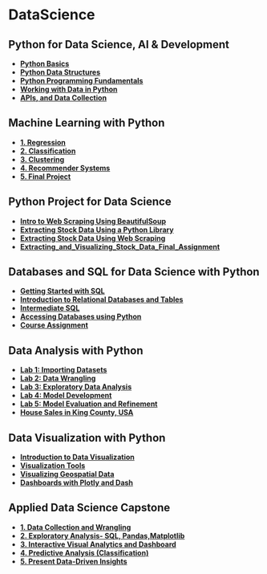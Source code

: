 # DataScience
## Python for Data Science, AI & Development

* [**Python Basics**](https://github.com/aqafridi/Data-Analytics/tree/main/Python%20for%20Data%20Science%2C%20AI%20%26%20Development/1.%20Python%20Basics)
* [**Python Data Structures**](https://github.com/aqafridi/Data-Analytics/tree/main/Python%20for%20Data%20Science%2C%20AI%20%26%20Development/2.%20Python%20Data%20Structures)
* [**Python Programming Fundamentals**](https://github.com/aqafridi/Data-Analytics/tree/main/Python%20for%20Data%20Science%2C%20AI%20%26%20Development/3.%20Python%20Programming%20Fundamentals)
* [**Working with Data in Python**](https://github.com/aqafridi/Data-Analytics/tree/main/Python%20for%20Data%20Science%2C%20AI%20%26%20Development/4.%20Working%20with%20Data%20in%20Python)
* [**APIs, and Data Collection**](https://github.com/aqafridi/Data-Analytics/tree/main/Python%20for%20Data%20Science%2C%20AI%20%26%20Development/5.%20APIs%2C%20and%20Data%20Collection)

## Machine Learning with Python
* [**1. Regression**](https://github.com/aqafridi/Data-Science-Specialization/tree/main/Machine%20Learning%20with%20Python/1.%20Regression)
* [**2. Classification**](https://github.com/aqafridi/Data-Science-Specialization/tree/main/Machine%20Learning%20with%20Python/2.%20Classification)
* [**3. Clustering**](https://github.com/aqafridi/Data-Science-Specialization/tree/main/Machine%20Learning%20with%20Python/3.%20Clustering)
* [**4. Recommender Systems**](https://github.com/aqafridi/Data-Science-Specialization/tree/main/Machine%20Learning%20with%20Python/4.%20Recommender%20Systems)
* [**5. Final Project**](https://github.com/aqafridi/Data-Science-Specialization/tree/main/Machine%20Learning%20with%20Python/5.%20Final%20Project)

## Python Project for Data Science
* [**Intro to Web Scraping Using BeautifulSoup**](https://github.com/aqafridi/Data-Analytics/blob/main/Python%20Project%20for%20Data%20Science/WebScraping_Review_Lab.ipynb)
* [**Extracting Stock Data Using a Python Library**](https://github.com/aqafridi/Data-Analytics/blob/main/Python%20Project%20for%20Data%20Science/Final_Assignment_Library_Stocks_Prices.ipynb)
* [**Extracting Stock Data Using Web Scraping**](https://github.com/aqafridi/Data-Analytics/blob/main/Python%20Project%20for%20Data%20Science/Final%20Assignment_Webscraping_Stocks_Prices.ipynb)
* [**Extracting_and_Visualizing_Stock_Data_Final_Assignment**](https://github.com/aqafridi/Data-Analytics/blob/main/Python%20Project%20for%20Data%20Science/Extracting_and_Visualizing_Stock_Data_Final_Assignment.ipynb)


## Databases and SQL for Data Science with Python
* [**Getting Started with SQL**](https://github.com/aqafridi/Data-Analytics/tree/main/Databases%20and%20SQL%20for%20Data%20Science%20with%20Python)
* [**Introduction to Relational Databases and Tables**](https://github.com/aqafridi/Data-Analytics/tree/main/Databases%20and%20SQL%20for%20Data%20Science%20with%20Python)
* [**Intermediate SQL**](https://github.com/aqafridi/Data-Analytics/tree/main/Databases%20and%20SQL%20for%20Data%20Science%20with%20Python)
* [**Accessing Databases using Python**](https://github.com/aqafridi/Data-Analytics/tree/main/Databases%20and%20SQL%20for%20Data%20Science%20with%20Python)
* [**Course Assignment**](https://github.com/aqafridi/Data-Analytics/tree/main/Databases%20and%20SQL%20for%20Data%20Science%20with%20Python)

## Data Analysis with Python
* [**Lab 1: Importing Datasets**](https://github.com/aqafridi/Data-Analytics/blob/main/Data%20Analysis%20with%20Python/review-introduction.ipynb)
* [**Lab 2: Data Wrangling**](https://github.com/aqafridi/Data-Analytics/blob/main/Data%20Analysis%20with%20Python/data-wrangling.ipynb)
* [**Lab 3: Exploratory Data Analysis**](https://github.com/aqafridi/Data-Analytics/blob/main/Data%20Analysis%20with%20Python/exploratory-data-analysis.ipynb)
* [**Lab 4: Model Development**](https://github.com/aqafridi/Data-Analytics/blob/main/Data%20Analysis%20with%20Python/model-development.ipynb)
* [**Lab 5: Model Evaluation and Refinement**](https://github.com/aqafridi/Data-Analytics/blob/main/Data%20Analysis%20with%20Python/model-evaluation-and-refinement.ipynb)
* [**House Sales in King County, USA**](https://github.com/aqafridi/Data-Analytics/blob/main/Data%20Analysis%20with%20Python/House_Sales_in_King_Count_USA.ipynb)

## Data Visualization with Python
* [**Introduction to Data Visualization**](https://github.com/aqafridi/Data-Analytics/tree/main/Data%20Visualization%20with%20Python)
* [**Visualization Tools**](https://github.com/aqafridi/Data-Analytics/tree/main/Data%20Visualization%20with%20Python)
* [**Visualizing Geospatial Data**](https://github.com/aqafridi/Data-Analytics/tree/main/Data%20Visualization%20with%20Python)
* [**Dashboards with Plotly and Dash**](https://github.com/aqafridi/Data-Analytics/tree/main/Data%20Visualization%20with%20Python)

## Applied Data Science Capstone
* [**1. Data Collection and Wrangling**]()
* [**2. Exploratory Analysis- SQL, Pandas,Matplotlib**]()
* [**3. Interactive Visual Analytics and Dashboard**]()
* [**4. Predictive Analysis (Classification)**]()
* [**5. Present Data-Driven Insights**]()

